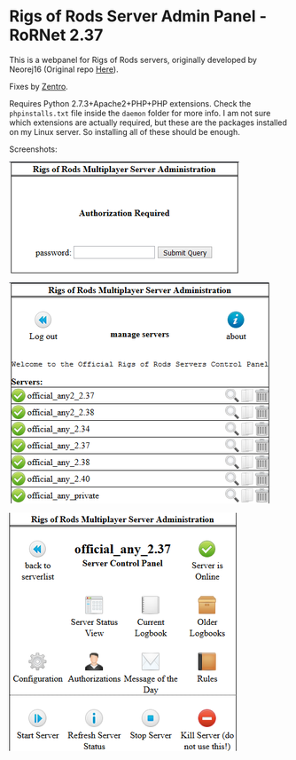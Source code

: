 # Rigs of Rods Server Admin Panel - RoRNet 2.37

This is a webpanel for Rigs of Rods servers, originally developed by Neorej16 (Original repo [Here](https://github.com/Strykr1/rormpservadmin)).

Fixes by [Zentro](https://github.com/officerzentro).

Requires Python 2.7.3+Apache2+PHP+PHP extensions. Check the `phpinstalls.txt` file inside the `daemon` folder for more info. I am not sure which extensions are actually required, but these are the packages installed on my Linux server. So installing all of these should be enough.

Screenshots:

![login](/screenshots/login.png)

![serverlist](/screenshots/serverlist.png)

![serverinfo](/screenshots/serverinfo.png)